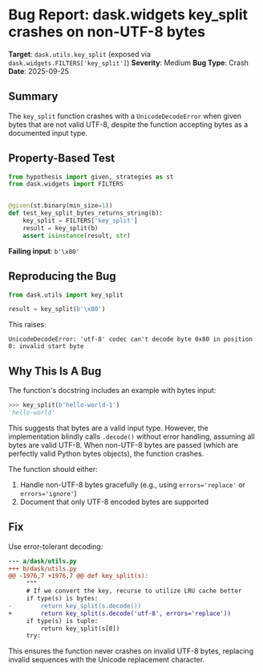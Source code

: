 # Bug Report: dask.widgets key_split crashes on non-UTF-8 bytes

**Target**: `dask.utils.key_split` (exposed via `dask.widgets.FILTERS['key_split']`)
**Severity**: Medium
**Bug Type**: Crash
**Date**: 2025-09-25

## Summary

The `key_split` function crashes with a `UnicodeDecodeError` when given bytes that are not valid UTF-8, despite the function accepting bytes as a documented input type.

## Property-Based Test

```python
from hypothesis import given, strategies as st
from dask.widgets import FILTERS


@given(st.binary(min_size=1))
def test_key_split_bytes_returns_string(b):
    key_split = FILTERS['key_split']
    result = key_split(b)
    assert isinstance(result, str)
```

**Failing input**: `b'\x80'`

## Reproducing the Bug

```python
from dask.utils import key_split

result = key_split(b'\x80')
```

This raises:
```
UnicodeDecodeError: 'utf-8' codec can't decode byte 0x80 in position 0: invalid start byte
```

## Why This Is A Bug

The function's docstring includes an example with bytes input:
```python
>>> key_split(b'hello-world-1')
'hello-world'
```

This suggests that bytes are a valid input type. However, the implementation blindly calls `.decode()` without error handling, assuming all bytes are valid UTF-8. When non-UTF-8 bytes are passed (which are perfectly valid Python bytes objects), the function crashes.

The function should either:
1. Handle non-UTF-8 bytes gracefully (e.g., using `errors='replace'` or `errors='ignore'`)
2. Document that only UTF-8 encoded bytes are supported

## Fix

Use error-tolerant decoding:

```diff
--- a/dask/utils.py
+++ b/dask/utils.py
@@ -1976,7 +1976,7 @@ def key_split(s):
     """
     # If we convert the key, recurse to utilize LRU cache better
     if type(s) is bytes:
-        return key_split(s.decode())
+        return key_split(s.decode('utf-8', errors='replace'))
     if type(s) is tuple:
         return key_split(s[0])
     try:
```

This ensures the function never crashes on invalid UTF-8 bytes, replacing invalid sequences with the Unicode replacement character.